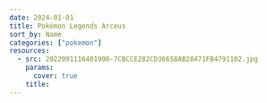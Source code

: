 ```yaml
---
date: 2024-01-01
title: Pokémon Legends Arceus
sort_by: Name
categories: ["pokemon"]
resources:
  - src: 2022091116401900-7CBCCE282CD36658AB28471FB4791102.jpg
    params:
      cover: true
    title: 
---
```

